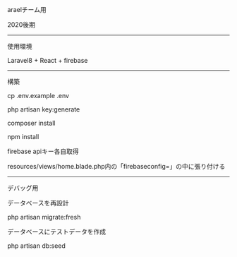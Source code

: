 araelチーム用

2020後期

___________________________________________________

使用環境

Laravel8 + React + firebase

___________________________________________________

構築

cp .env.example .env


php artisan key:generate

composer install

npm install


firebase apiキー各自取得

resources/views/home.blade.php内の「firebaseconfig=」の中に張り付ける

___________________________________________________

デバッグ用

データベースを再設計

php artisan migrate:fresh

データベースにテストデータを作成

php artisan db:seed
